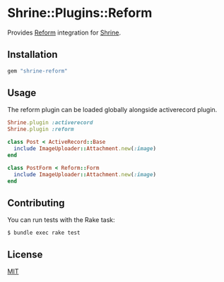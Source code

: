 # Shrine::Plugins::Reform

Provides [Reform] integration for [Shrine].

## Installation

```ruby
gem "shrine-reform"
```

## Usage

The reform plugin can be loaded globally alongside activerecord plugin.

```rb
Shrine.plugin :activerecord
Shrine.plugin :reform
```
```rb
class Post < ActiveRecord::Base
  include ImageUploader::Attachment.new(:image)
end
```
```rb
class PostForm < Reform::Form
  include ImageUploader::Attachment.new(:image)
end
```

## Contributing

You can run tests with the Rake task:

```
$ bundle exec rake test
```

## License

[MIT](LICENSE.txt)

[Reform]: https://github.com/apotonick/reform
[Shrine]: https://github.com/janko-m/shrine
